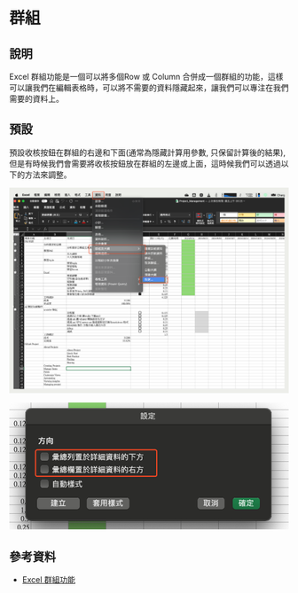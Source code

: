 # 群組

## 說明

Excel 群組功能是一個可以將多個Row 或 Column 合併成一個群組的功能，這樣可以讓我們在編輯表格時，可以將不需要的資料隱藏起來，讓我們可以專注在我們需要的資料上。

## 預設

預設收核按鈕在群組的右邊和下面(通常為隱藏計算用參數, 只保留計算後的結果), 但是有時候我們會需要將收核按鈕放在群組的左邊或上面，這時候我們可以透過以下的方法來調整。

![picture 0](images/b6dacfffc7fdcf14efb48386f9862dc9ba0b2a46960de8f2e1ea1c9be249c817.png)  

![picture 1](images/d1163592e3157997b18be1dcebca20df2de5f6ffc1652ecbd01ea36f90123429.png)  



## 參考資料

- [Excel 群組功能](https://answers.microsoft.com/en-us/msoffice/forum/all/how-to-change-excels-group-outline-collapse/2945f729-2b59-43c0-b259-9b20c231737f)